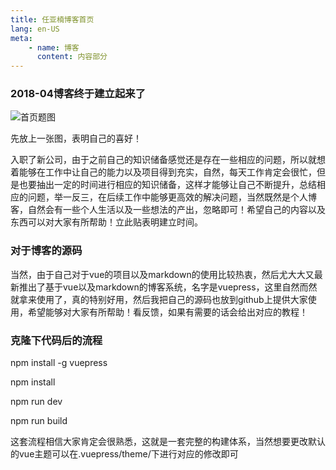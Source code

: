 ```yaml
---
title: 任亚楠博客首页
lang: en-US
meta: 
    - name: 博客
      content: 内容部分
---
```


### 2018-04博客终于建立起来了

![首页题图](http://renblog.renyanan.com/blog/index/%E7%BE%8E%E5%A5%B3.jpg)

先放上一张图，表明自己的喜好！

入职了新公司，由于之前自己的知识储备感觉还是存在一些相应的问题，所以就想着能够在工作中让自己的能力以及项目得到充实，自然，每天工作肯定会很忙，但是也要抽出一定的时间进行相应的知识储备，这样才能够让自己不断提升，总结相应的问题，举一反三，在后续工作中能够更高效的解决问题，当然既然是个人博客，自然会有一些个人生活以及一些想法的产出，忽略即可！希望自己的内容以及东西可以对大家有所帮助！立此贴表明建立时间。

### 对于博客的源码

当然，由于自己对于vue的项目以及markdown的使用比较热衷，然后尤大大又最新推出了基于vue以及markdown的博客系统，名字是vuepress，这里自然而然就拿来使用了，真的特别好用，然后我把自己的源码也放到github上提供大家使用，希望能够对大家有所帮助！看反馈，如果有需要的话会给出对应的教程！

### 克隆下代码后的流程

npm install -g vuepress

npm install

npm run dev

npm run build

这套流程相信大家肯定会很熟悉，这就是一套完整的构建体系，当然想要更改默认的vue主题可以在.vuepress/theme/下进行对应的修改即可